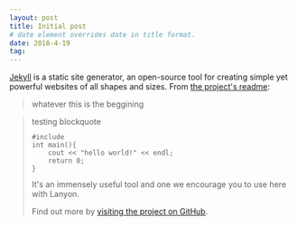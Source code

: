 ```yaml
---
layout: post
title: Initial post
# date element overrides date in title format.
date: 2018-4-19
tag:
---
```


[Jekyll](http://jekyllrb.com) is a static site generator, an open-source tool for creating simple yet powerful websites of all shapes and sizes. From [the project's readme](https://github.com/mojombo/jekyll/blob/master/README.markdown):

<!--more-->

  > whatever
  this is the beggining

<blockquote>testing blockquote</blockqute>
<code><pre>
#include<iostream.h>
int main(){
	cout << "hello world!" << endl;
	return 0;
}
</pre></code>
It's an immensely useful tool and one we encourage you to use here with Lanyon.

Find out more by [visiting the project on GitHub](https://github.com/mojombo/jekyll).
